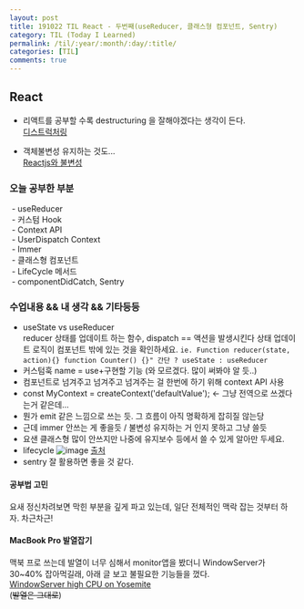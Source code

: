 ```yaml
---
layout: post
title: 191022 TIL React - 두번째(useReducer, 클래스형 컴포넌트, Sentry)
category: TIL (Today I Learned)
permalink: /til/:year/:month/:day/:title/
categories: [TIL]
comments: true
---
```


## React ##

- 리액트를 공부할 수록 destructuring 을 잘해야겠다는 생각이 든다.   
 [디스트럭처링](https://poiemaweb.com/es6-destructuring)

- 객체불변성 유지하는 것도...   
[Reactjs와 불변성](https://medium.com/@ryuhangyeong00/reactjs%EC%99%80-immutable-d888b1e45da5)

### **오늘 공부한 부분**
 - useReducer   
 - 커스텀 Hook   
 - Context API   
 - UserDispatch Context    
 - Immer   
 - 클래스형 컴포넌트   
 - LifeCycle 메서드   
 - componentDidCatch, Sentry  

### **수업내용 && 내 생각 && 기타등등** 

- useState vs useReducer  
reducer 상태를 업데이트 하는 함수, dispatch == 액션을 발생시킨다 
상태 업데이트 로직이 컴포넌트 밖에 있는 것을 확인하세요. `ie. Function reducer(state, action){} function Counter() {}"
간단 ? useState : useReducer`  
- 커스텀훅 name = use+구현할 기능 (와 모르겠다. 많이 써봐야 알 듯..)  
- 컴포넌트로 넘겨주고 넘겨주고 넘겨주는 걸 한번에 하기 위해 context API 사용   
- const MyContext = createContext('defaultValue'); <- 그냥 전역으로 쓰겠다는거 같은데... 
- 뭔가 emit 같은 느낌으로 쓰는 듯. 그 흐름이 아직 명확하게 잡히질 않는당     
- 근데 immer 안쓰는 게 좋을듯 / 불변성 유지하는 거 인지 못하고 그냥 쓸듯   
- 요샌 클래스형 많이 안쓰지만 나중에 유지보수 등에서 쓸 수 있게 알아만 두세요.    
- lifecycle 
![image](https://i.imgur.com/cNfpEph.png) [출처](http://projects.wojtekmaj.pl/react-lifecycle-methods-diagram/)
- sentry 잘 활용하면 좋을 것 같다. 

#### **공부법 고민**
요새 정신차려보면 막힌 부분을 깊게 파고 있는데, 일단 전체적인 맥락 잡는 것부터 하자. 차근차근! 


#### **MacBook Pro 발열잡기**
맥북 프로 쓰는데 발열이 너무 심해서 monitor앱을 봤더니 WindowServer가 30~40% 잡아먹길래, 아래 글 보고 불필요한 기능들을 껐다.  
[WindowServer high CPU on Yosemite](https://apple.stackexchange.com/questions/153397/windowserver-high-cpu-on-yosemite)  
(~~발열은 그대로~~)

